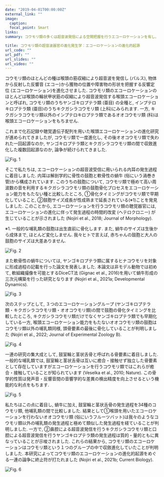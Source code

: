 ```yaml
---
date: "2019-04-01T00:00:00Z"
external_link: ""
image:
  caption: 
  focal_point: Smart
links:
summary: コウモリ類の多くは超音波発信による空間把握を行うエコーロケーションを有し、系統によって口腔、鼻腔、舌打、翼打など、異なる超音波発信器官を用いてパルスを発信している. <br>こうしたコウモリ類の多彩な音響戦略は、果たしてコウモリ類の中でどのように起源したのだろうか？<br><br>-関連論文-<br>Nojiri et al. 2018 <i><b>Journal of Morphology</b></i><br>Nojiri et al. 2021a <b><i>Developmental Dynamics</i></b><br>Nojiri et al. 2021b <b><i>Current Biology</i></b><br>Nojiri et al. 2022 <b><i>Journal of Experimental Zoology B</i></b>

title: コウモリ類の超音波器官の進化発生学：エコーロケーションの進化的起源
url_code: ""
url_pdf: ""
url_slides: ""
url_video: ""
---
```


コウモリ類のほとんどの種は喉頭の筋収縮により超音波を発信し (パルス), 物体から反射した反響音 (エコー)から獲物の位置や障害物の形状を把握する反響定位 (エコーロケーション)を進化させました. コウモリ類のエコーロケーションのほとんどは喉頭の輪状甲状筋の収縮により超音波発信する喉頭エコーロケーションと呼ばれ, コウモリ類のうちヤンゴキロプテラ類 (亜目) の全種と, インプテロキロプテラ類 (亜目)のうちキクガシラコウモリ類 (上科)にみられます. 一方, キクガシラコウモリ類以外のインプテロキロプテラ類であるオオコウモリ類 (科)は喉頭エコーロケーションをもちません.

これまで化石記録や聴覚遺伝子配列を用いた喉頭エコーロケーションの進化研究が進められてきましたが, コウモリ類で一度進化し, その後オオコウモリ類で失われた一回起源なのか, ヤンゴキロプテラ類とキクガシラコウモリ類の間で収斂進化した複数回起源なのか, 論争が続けられてきました.

<img src="Fig. 1.jpg" alt="Fig. 1">

そこで私たちは, エコーロケーションの超音波受信に用いられる内耳の発生過程に着目しました. 内耳は解剖学的に骨性の鼓胞と軟骨性の蝸牛 (俗にいう渦巻き管)から構成されています. このうちの鼓胞について, コウモリ類で極めて高い周波数の音を利用するキクガシラコウモリ類の鼓胞骨化プロセスをエコーロケーション能力をもたない種と比較したところ, ①骨化タイミングがコウモリ類で早期化していること, ②鼓胞サイズ成長が性成熟まで延長されている(※1)ことを発見しました. このことから, エコーロケーションを行うコウモリ類の聴覚器官には, エコーロケーションの進化に伴って発生過程の時間的改変 (ヘテロクロニー) が生じていることが示されました (Nojiri et al., 2018; Journal of Morphology).

※1. 一般的な哺乳類の鼓胞は出生直前に骨化します. また, 蝸牛のサイズは生後から成体まで, ほとんど変化しません. 我々ヒトで言えば, 赤ちゃんの鼓胞と大人の鼓胞のサイズは大差ありません.

<img src="Fig. 2.jpg" alt="Fig. 2">

また軟骨性の蝸牛については, ヤンゴキロプテラ類に属するヒナコウモリを対象に形成過程の記載を行った論文を発表しました. 本論文は非モデル動物では初めて, 軟組織撮像を可能とするDiceCT法 (Gignac et al., 2016)を用いて蝸牛形成の三次元構築を行った研究となります (Nojiri et al., 2021a; Developmental Dynamics).

<img src="Fig. 3.jpg" alt="Fig. 3">

次のステップとして, ３つのエコーロケーショングループ (ヤンゴキロプテラ類・キクガシラコウモリ類・オオコウモリ類)の間で鼓胞の骨化タイミングを比較したところ, キクガシラコウモリ類だけでなくヤンゴキロプテラ類でも早期化している一方, 喉頭エコーロケーション能力をもたないオオコウモリ類の鼓胞はコウモリ類以外の哺乳類同様, 頭骨要素の最後に骨化していることが判明しました
(Nojiri et al., 2022; Journal of Experimental Zoology B).

<img src="Fig. 4.jpg" alt="Fig. 4">

一連の研究の集大成として, 鼓室輪と茎状舌骨と呼ばれる骨要素に着目しました. 一般的な哺乳類では, 鼓室輪と茎状舌骨は互いに癒合・接触せず独立した骨要素として存在していますがエコーロケーションを行うコウモリ類ではこれらが癒合・接触していることが知られています (Veselka et al., 2010; Nature). この骨学的性質は発声音・反響音間の音響学的な差異の検出精度を向上させるという機能的な利点をもちます.

<img src="Fig. 5.jpg" alt="Fig. 5">

私たちはこの点に着目し, 蝸牛に加え, 鼓室輪と茎状舌骨の発生過程を34種のコウモリ類, 他哺乳類の間で比較しました. 結果として①喉頭を用いたエコーロケーションを行わないオオコウモリ類 (俗にいうフルーツバット)は我々のようなコウモリ類以外の哺乳類の発生過程と極めて類似した発生過程を経ていることが判明しました. 一方で, ②鼻腔による超音波発信を行うキクガシラコウモリ類と口腔による超音波発信を行うヤンゴキロプテラ類の発生過程は質的・量的ともに異なっていることが示唆されました. これらの結果から, コウモリ類のエコーロケーションはコウモリ類という１つのグループの中で収斂進化していたことが判明しました. 本研究によってコウモリ類のエコーロケーションの進化的起源をめぐる一連の論争に終止符が打たれました (Nojiri et al., 2021b; Current Biology).

<img src="Fig. 6.jpg" alt="Fig. 6">


